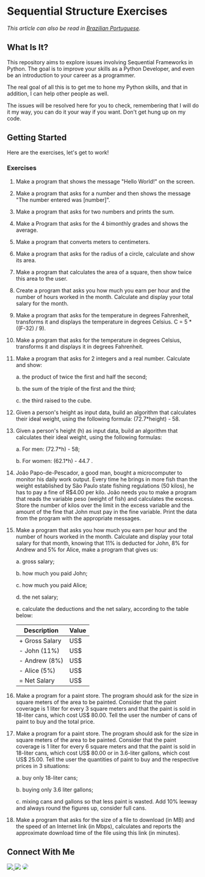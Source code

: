 # Sequential Structure Exercises 

*This article can also be read in
[Brazilian Portuguese](README-pt-BR.md).*

## What Is It?

This repository aims to explore issues involving Sequential Frameworks in Python. The goal is to improve your skills as a Python Developer, and even be an introduction to your career as a programmer.

The real goal of all this is to get me to hone my Python skills, and that in addition, I can help other people as well.

The issues will be resolved here for you to check, remembering that I will do it my way, you can do it your way if you want. Don't get hung up on my code.

## Getting Started

Here are the exercises, let's get to work!

### Exercises

1. Make a program that shows the message "Hello World!" on the screen.

2. Make a program that asks for a number and then shows the message "The number entered was [number]".

3. Make a program that asks for two numbers and prints the sum.

4. Make a Program that asks for the 4 bimonthly grades and shows the average.

5. Make a program that converts meters to centimeters.

6. Make a program that asks for the radius of a circle, calculate and show its area.

7. Make a program that calculates the area of a square, then show twice this area to the user.

8. Create a program that asks you how much you earn per hour and the number of hours worked in the month. Calculate and display your total salary for the month.

9. Make a program that asks for the temperature in degrees Fahrenheit, transforms it and displays the temperature in degrees Celsius.
C = 5 * ((F-32) / 9).

10. Make a program that asks for the temperature in degrees Celsius, transforms it and displays it in degrees Fahrenheit.

11. Make a program that asks for 2 integers and a real number. Calculate and show:
  
    a. the product of twice the first and half the second;
    
    b. the sum of the triple of the first and the third;
    
    c. the third raised to the cube.

12. Given a person's height as input data, build an algorithm that calculates their ideal weight, using the following formula: (72.7*height) - 58.

13. Given a person's height (h) as input data, build an algorithm that calculates their ideal weight, using the following formulas:
  
    a. For men: (72.7*h) - 58;
  
    b. For women: (62.1*h) - 44.7 .

14. João Papo-de-Pescador, a good man, bought a microcomputer to monitor his daily work output. Every time he brings in more fish than the weight established by São Paulo state fishing regulations (50 kilos), he has to pay a fine of R$4.00 per kilo. João needs you to make a program that reads the variable peso (weight of fish) and calculates the excess. Store the number of kilos over the limit in the excess variable and the amount of the fine that John must pay in the fine variable. Print the data from the program with the appropriate messages.

15. Make a program that asks you how much you earn per hour and the number of hours worked in the month. Calculate and display your total salary for that month, knowing that 11% is deducted for John, 8% for Andrew and 5% for Alice, make a program that gives us:

    a. gross salary;

    b. how much you paid John;

    c. how much you paid Alice;

    d. the net salary;

    e. calculate the deductions and the net salary, according to the table below:

    | Description | Value |
    | --- | --- |
    | + Gross Salary | US$ |
    | - John (11%) | US$ |
    | - Andrew (8%) | US$ |
    | - Alice (5%) | US$ |
    | = Net Salary | US$ |


15. Make a program for a paint store. The program should ask for the size in square meters of the area to be painted. Consider that the paint coverage is 1 liter for every 3 square meters and that the paint is sold in 18-liter cans, which cost US$ 80.00. Tell the user the number of cans of paint to buy and the total price.

16. Make a program for a paint store. The program should ask for the size in square meters of the area to be painted. Consider that the paint coverage is 1 liter for every 6 square meters and that the paint is sold in 18-liter cans, which cost US$ 80.00 or in 3.6-liter gallons, which cost US$ 25.00.
Tell the user the quantities of paint to buy and the respective prices in 3 situations:

    a. buy only 18-liter cans;

    b. buying only 3.6 liter gallons;

    c. mixing cans and gallons so that less paint is wasted. Add 10% leeway and always round the figures up, consider full cans.

17. Make a program that asks for the size of a file to download (in MB) and the speed of an Internet link (in Mbps), calculates and reports the approximate download time of the file using this link (in minutes).

## Connect With Me

<div align="left"> 
<a href="https://twitter.com/abraoolu" target="_blank"><img src="https://img.shields.io/badge/-Twitter-%23E4405F?style=for-the-badge&logo=twitter&logoColor=white"</a>
<a href = "mailto:abraaolucassb@gmail.com"> <img src="https://img.shields.io/badge/-Gmail-%23333?style=for-the-badge&logo=gmail&logoColor=white" target="_blank"></a>
<a href="https://www.linkedin.com/in/abraão-lucas-7052b6239/" target="_blank"><img src="https://img.shields.io/badge/-LinkedIn-%230077B5?style=for-the-badge&logo=linkedin&logoColor=white" style="border-radius: 30px" target="_blank"></a> 
</div>
